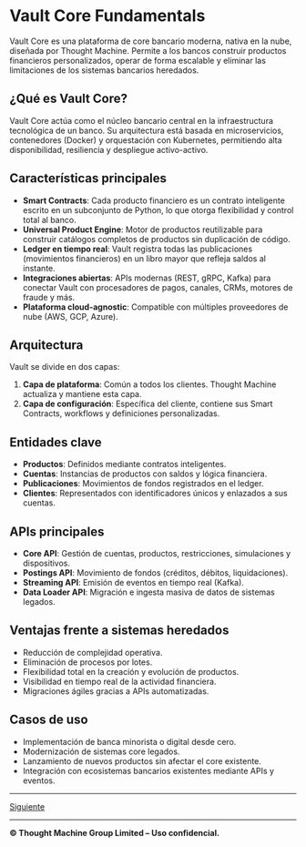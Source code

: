 # Vault Core Fundamentals

Vault Core es una plataforma de core bancario moderna, nativa en la nube, diseñada por Thought Machine. Permite a los bancos construir productos financieros personalizados, operar de forma escalable y eliminar las limitaciones de los sistemas bancarios heredados.

## ¿Qué es Vault Core?

Vault Core actúa como el núcleo bancario central en la infraestructura tecnológica de un banco. Su arquitectura está basada en microservicios, contenedores (Docker) y orquestación con Kubernetes, permitiendo alta disponibilidad, resiliencia y despliegue activo-activo.

## Características principales

* **Smart Contracts**: Cada producto financiero es un contrato inteligente escrito en un subconjunto de Python, lo que otorga flexibilidad y control total al banco.
* **Universal Product Engine**: Motor de productos reutilizable para construir catálogos completos de productos sin duplicación de código.
* **Ledger en tiempo real**: Vault registra todas las publicaciones (movimientos financieros) en un libro mayor que refleja saldos al instante.
* **Integraciones abiertas**: APIs modernas (REST, gRPC, Kafka) para conectar Vault con procesadores de pagos, canales, CRMs, motores de fraude y más.
* **Plataforma cloud-agnostic**: Compatible con múltiples proveedores de nube (AWS, GCP, Azure).

## Arquitectura

Vault se divide en dos capas:

1. **Capa de plataforma**: Común a todos los clientes. Thought Machine actualiza y mantiene esta capa.
2. **Capa de configuración**: Específica del cliente, contiene sus Smart Contracts, workflows y definiciones personalizadas.

## Entidades clave

* **Productos**: Definidos mediante contratos inteligentes.
* **Cuentas**: Instancias de productos con saldos y lógica financiera.
* **Publicaciones**: Movimientos de fondos registrados en el ledger.
* **Clientes**: Representados con identificadores únicos y enlazados a sus cuentas.

## APIs principales

* **Core API**: Gestión de cuentas, productos, restricciones, simulaciones y dispositivos.
* **Postings API**: Movimiento de fondos (créditos, débitos, liquidaciones).
* **Streaming API**: Emisión de eventos en tiempo real (Kafka).
* **Data Loader API**: Migración e ingesta masiva de datos de sistemas legados.

## Ventajas frente a sistemas heredados

* Reducción de complejidad operativa.
* Eliminación de procesos por lotes.
* Flexibilidad total en la creación y evolución de productos.
* Visibilidad en tiempo real de la actividad financiera.
* Migraciones ágiles gracias a APIs automatizadas.

## Casos de uso

* Implementación de banca minorista o digital desde cero.
* Modernización de sistemas core legados.
* Lanzamiento de nuevos productos sin afectar el core existente.
* Integración con ecosistemas bancarios existentes mediante APIs y eventos.

---

[Siguiente](https://github.com/wilfredoha/vault-core/blob/main/Vault%20Core%20Introduction.md)

---

**© Thought Machine Group Limited – Uso confidencial.**
